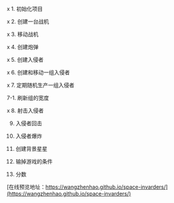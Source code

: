 x 1. 初始化项目 

x 2. 创建一台战机

x 3. 移动战机

x 4. 创建炮弹

x 5. 创建入侵者

x 6. 创建和移动一组入侵者

x 7. 定期随机生产一组入侵者

7-1. 刷新组的宽度

x 8. 射击入侵者

9. 入侵者回击

10. 入侵者爆炸

11. 创建背景星星

12. 输掉游戏的条件

13. 分数



[在线预览地址：https://wangzhenhao.github.io/space-invarders/](https://wangzhenhao.github.io/space-invarders/)